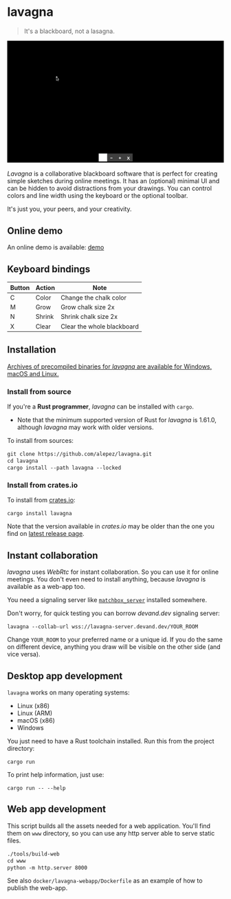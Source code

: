 # lavagna

> It's a blackboard, not a lasagna.

![preview](.lavagna.gif)

*Lavagna* is a collaborative blackboard software that is perfect for creating
simple sketches during online meetings. It has an (optional) minimal UI and can
be hidden to avoid distractions from your drawings. You can control colors and
line width using the keyboard or the optional toolbar. 

It's just you, your peers, and your creativity.

## Online demo

An online demo is available: [demo](https://lavagna.devand.dev/?collab-url=wss://lavagna-server.devand.dev/demo)

## Keyboard bindings

| Button | Action   | Note                                 |
|--------|----------|--------------------------------------|
| C      | Color    | Change the chalk color               |
| M      | Grow     | Grow chalk size 2x                   |
| N      | Shrink   | Shrink chalk size 2x                 |
| X      | Clear    | Clear the whole blackboard           |

## Installation

[Archives of precompiled binaries for *lavagna* are available for Windows, macOS
and Linux.](https://github.com/alepez/lavagna/releases/latest)

### Install from source

If you're a **Rust programmer**, *lavagna* can be installed with `cargo`.

- Note that the minimum supported version of Rust for *lavagna* is 1.61.0,
  although *lavagna* may work with older versions.

To install from sources:

```shell
git clone https://github.com/alepez/lavagna.git
cd lavagna
cargo install --path lavagna --locked
```

### Install from crates.io

To install from [crates.io](https://crates.io):

```shell
cargo install lavagna
```

Note that the version available in *crates.io* may be older than the one you
find on [latest release
page](https://github.com/alepez/lavagna/releases/latest).

## Instant collaboration

*lavagna* uses *WebRtc* for instant collaboration. So you can use it for online
meetings. You don't even need to install anything, because *lavagna* is available
as a web-app too.

You need a signaling server
like [`matchbox_server`](https://github.com/johanhelsing/matchbox/tree/main/matchbox_server)
installed somewhere.

Don't worry, for quick testing you can borrow *devand.dev* signaling server:

```shell
lavagna --collab-url wss://lavagna-server.devand.dev/YOUR_ROOM
```

Change `YOUR_ROOM` to your preferred name or a unique id. If you do the same on
different device, anything you draw will be visible on the other side (and vice
versa).

## Desktop app development

`lavagna` works on many operating systems:

- Linux (x86)
- Linux (ARM)
- macOS (x86)
- Windows

You just need to have a Rust toolchain installed. Run this from the project
directory:

```shell
cargo run
```

To print help information, just use:

```shell
cargo run -- --help
```

## Web app development

This script builds all the assets needed for a web application. You'll find them
on `www` directory, so you can use any http server able to serve static files.

```shell
./tools/build-web
cd www
python -m http.server 8000
```

See also `docker/lavagna-webapp/Dockerfile` as an example of how to publish the
web-app.
